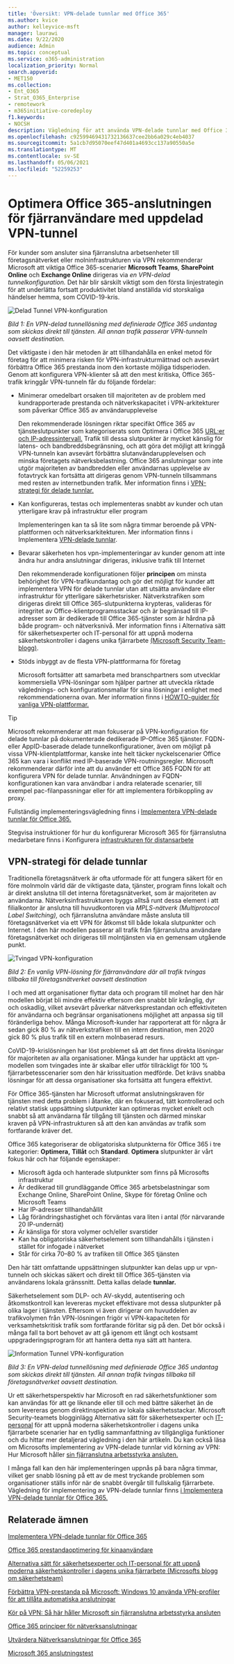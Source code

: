 ```yaml
---
title: 'Översikt: VPN-delade tunnlar med Office 365'
ms.author: kvice
author: kelleyvice-msft
manager: laurawi
ms.date: 9/22/2020
audience: Admin
ms.topic: conceptual
ms.service: o365-administration
localization_priority: Normal
search.appverid:
- MET150
ms.collection:
- Ent_O365
- Strat_O365_Enterprise
- remotework
- m365initiative-coredeploy
f1.keywords:
- NOCSH
description: Vägledning för att använda VPN-delade tunnlar med Office 365 för att Office 365 nätverksanslutningar för fjärranvändare.
ms.openlocfilehash: c92599469431732136637cee2bb6a029c4eb4037
ms.sourcegitcommit: 5a1cb7d95070eef47d401a4693cc137a90550a5e
ms.translationtype: MT
ms.contentlocale: sv-SE
ms.lasthandoff: 05/06/2021
ms.locfileid: "52259253"
---
```

# <a name="optimize-office-365-connectivity-for-remote-users-using-vpn-split-tunneling"></a>Optimera Office 365-anslutningen för fjärranvändare med uppdelad VPN-tunnel
<!---
>[!NOTE]
>This topic is part of a set of topics that address Office 365 optimization for remote users.
>- For VPN split tunnel implementation guidance, see [Implementing VPN split tunneling for Office 365](microsoft-365-vpn-implement-split-tunnel.md).
>- For information about optimizing Office 365 worldwide tenant performance for users in China, see [Office 365 performance optimization for China users](microsoft-365-networking-china.md).
-->

För kunder som ansluter sina fjärranslutna arbetsenheter till företagsnätverket eller molninfrastrukturen via VPN rekommenderar Microsoft att viktiga Office 365-scenarier **Microsoft Teams**, **SharePoint Online** och **Exchange Online** dirigeras via _en VPN-delad tunnelkonfiguration._ Det här blir särskilt viktigt som den första linjestrategin för att underlätta fortsatt produktivitet bland anställda vid storskaliga händelser hemma, som COVID-19-kris.

![Delad Tunnel VPN-konfiguration](../media/vpn-split-tunneling/vpn-model-2.png)

_Bild 1: En VPN-delad tunnellösning med definierade Office 365 undantag som skickas direkt till tjänsten. All annan trafik passerar VPN-tunneln oavsett destination._

Det viktigaste i den här metoden är att tillhandahålla en enkel metod för företag för att minimera risken för VPN-infrastrukturmättnad och avsevärt förbättra Office 365 prestanda inom den kortaste möjliga tidsperioden. Genom att konfigurera VPN-klienter så att den mest kritiska, Office 365-trafik kringgår VPN-tunneln får du följande fördelar:

- Minimerar omedelbart orsaken till majoriteten av de problem med kundrapporterade prestanda och nätverkskapacitet i VPN-arkitekturer som påverkar Office 365 av användarupplevelse
  
  Den rekommenderade lösningen riktar specifikt Office 365 av tjänsteslutpunkter som kategoriserats som Optimera i Office 365  [URL:er och IP-adressintervall.](./urls-and-ip-address-ranges.md) Trafik till dessa slutpunkter är mycket känslig för latens- och bandbreddsbegränsning, och att göra det möjligt att kringgå VPN-tunneln kan avsevärt förbättra slutanvändarupplevelsen och minska företagets nätverksbelastning. Office 365 anslutningar som inte utgör majoriteten av bandbredden eller användarnas upplevelse av fotavtryck kan fortsätta att dirigeras genom VPN-tunneln tillsammans med resten av internetbunden trafik. Mer information finns i [VPN-strategi för delade tunnlar.](#the-vpn-split-tunnel-strategy)

- Kan konfigureras, testas och implementeras snabbt av kunder och utan ytterligare krav på infrastruktur eller program

  Implementeringen kan ta så lite som några timmar beroende på VPN-plattformen och nätverksarkitekturen. Mer information finns i Implementera [VPN-delade tunnlar](microsoft-365-vpn-implement-split-tunnel.md#implement-vpn-split-tunneling).

- Bevarar säkerheten hos vpn-implementeringar av kunder genom att inte ändra hur andra anslutningar dirigeras, inklusive trafik till Internet

  Den rekommenderade konfigurationen följer **principen** om minsta behörighet för VPN-trafikundantag och gör det möjligt för kunder att implementera VPN för delade tunnlar utan att utsätta användare eller infrastruktur för ytterligare säkerhetsrisker. Nätverkstrafiken som dirigeras direkt till Office 365-slutpunkterna krypteras, valideras för integritet av Office-klientprogramsstackar och är begränsad till IP-adresser som är dedikerade till Office 365-tjänster som är hårdna på både program- och nätverksnivå. Mer information finns i Alternativa sätt för säkerhetsexperter och IT-personal för att uppnå moderna säkerhetskontroller i dagens unika fjärrarbete [(Microsoft Security Team-blogg)](https://www.microsoft.com/security/blog/2020/03/26/alternative-security-professionals-it-achieve-modern-security-controls-todays-unique-remote-work-scenarios/).

- Stöds inbyggt av de flesta VPN-plattformarna för företag

  Microsoft fortsätter att samarbeta med branschpartners som utvecklar kommersiella VPN-lösningar som hjälper partner att utveckla riktade väglednings- och konfigurationsmallar för sina lösningar i enlighet med rekommendationerna ovan. Mer information finns i [HOWTO-guider för vanliga VPN-plattformar.](microsoft-365-vpn-implement-split-tunnel.md#howto-guides-for-common-vpn-platforms)

>[!TIP]
>Microsoft rekommenderar att man fokuserar på VPN-konfiguration för delade tunnlar på dokumenterade dedikerade IP-Office 365 tjänster. FQDN- eller AppID-baserade delade tunnelkonfigurationer, även om möjligt på vissa VPN-klientplattformar, kanske inte helt täcker nyckelscenarier Office 365 kan vara i konflikt med IP-baserade VPN-routningsregler. Microsoft rekommenderar därför inte att du använder ett Office 365 FQDN för att konfigurera VPN för delade tunnlar. Användningen av FQDN-konfigurationen kan vara användbar i andra relaterade scenarier, till exempel pac-filanpassningar eller för att implementera förbikoppling av proxy.

Fullständig implementeringsvägledning finns i [Implementera VPN-delade tunnlar för Office 365.](microsoft-365-vpn-implement-split-tunnel.md)

Stegvisa instruktioner för hur du konfigurerar Microsoft 365 för fjärranslutna medarbetare finns i Konfigurera [infrastrukturen för distansarbete](..\solutions\empower-people-to-work-remotely.md)

## <a name="the-vpn-split-tunnel-strategy"></a>VPN-strategi för delade tunnlar

Traditionella företagsnätverk är ofta utformade för att fungera säkert för en före molnmoln värld där de viktigaste data, tjänster, program finns lokalt och är direkt anslutna till det interna företagsnätverket, som är majoriteten av användarna. Nätverksinfrastrukturen byggs alltså runt dessa element i att filialkontor är anslutna till huvudkontoren via _MPLS-nätverk (Multiprotocol Label Switching),_ och fjärranslutna användare måste ansluta till företagsnätverket via ett VPN för åtkomst till både lokala slutpunkter och Internet. I den här modellen passerar all trafik från fjärranslutna användare företagsnätverket och dirigeras till molntjänsten via en gemensam utgående punkt.

![Tvingad VPN-konfiguration](../media/vpn-split-tunneling/vpn-model-1.png)

_Bild 2: En vanlig VPN-lösning för fjärranvändare där all trafik tvingas tillbaka till företagsnätverket oavsett destination_

I och med att organisationer flyttar data och program till molnet har den här modellen börjat bli mindre effektiv eftersom den snabbt blir krånglig, dyr och oskadlig, vilket avsevärt påverkar nätverksprestandan och effektiviteten för användarna och begränsar organisationens möjlighet att anpassa sig till föränderliga behov. Många Microsoft-kunder har rapporterat att för några år sedan gick 80 % av nätverkstrafiken till en intern destination, men 2020 gick 80 % plus trafik till en extern molnbaserad resurs.

CoVID-19-krislösningen har löst problemet så att det finns direkta lösningar för majoriteten av alla organisationer. Många kunder har upptäckt att vpn-modellen som tvingades inte är skalbar eller utför tillräckligt för 100 % fjärrarbetesscenarier som den här krissituation medförde. Det krävs snabba lösningar för att dessa organisationer ska fortsätta att fungera effektivt.

För Office 365-tjänsten har Microsoft utformat anslutningskraven för tjänsten med detta problem i åtanke, där en fokuserad, tätt kontrollerad och relativt statisk uppsättning slutpunkter kan optimeras mycket enkelt och snabbt så att användarna får tillgång till tjänsten och därmed minskar kraven på VPN-infrastrukturen så att den kan användas av trafik som fortfarande kräver det.

Office 365 kategoriserar de obligatoriska slutpunkterna för Office 365 i tre kategorier: **Optimera,** **Tillåt** och **Standard**. **Optimera** slutpunkter är vårt fokus här och har följande egenskaper:

- Microsoft ägda och hanterade slutpunkter som finns på Microsofts infrastruktur
- Är dedikerad till grundläggande Office 365 arbetsbelastningar som Exchange Online, SharePoint Online, Skype för företag Online och Microsoft Teams
- Har IP-adresser tillhandahållit
- Låg förändringshastighet och förväntas vara liten i antal (för närvarande 20 IP-undernät)
- Är känsliga för stora volymer och/eller svarstider
- Kan ha obligatoriska säkerhetselement som tillhandahålls i tjänsten i stället för infogade i nätverket
- Står för cirka 70–80 % av trafiken till Office 365 tjänsten

Den här tätt omfattande uppsättningen slutpunkter kan delas upp ur vpn-tunneln och skickas säkert och direkt till Office 365-tjänsten via användarens lokala gränssnitt. Detta kallas delade **tunnlar.**

Säkerhetselement som DLP- och AV-skydd, autentisering och åtkomstkontroll kan levereras mycket effektivare mot dessa slutpunkter på olika lager i tjänsten. Eftersom vi även dirigerar om huvuddelen av trafikvolymen från VPN-lösningen frigör vi VPN-kapaciteten för verksamhetskritisk trafik som fortfarande förlitar sig på den. Det bör också i många fall ta bort behovet av att gå igenom ett långt och kostsamt uppgraderingsprogram för att hantera detta nya sätt att hantera.

![Information Tunnel VPN-konfiguration](../media/vpn-split-tunneling/vpn-split-tunnel-example.png)

_Bild 3: En VPN-delad tunnellösning med definierade Office 365 undantag som skickas direkt till tjänsten. All annan trafik tvingas tillbaka till företagsnätverket oavsett destination._

Ur ett säkerhetsperspektiv har Microsoft en rad säkerhetsfunktioner som kan användas för att ge liknande eller till och med bättre säkerhet än de som levereras genom direktinspektion av lokala säkerhetsstackar. Microsoft Security-teamets blogginlägg Alternativa sätt för säkerhetsexperter och [IT-personal](https://www.microsoft.com/security/blog/2020/03/26/alternative-security-professionals-it-achieve-modern-security-controls-todays-unique-remote-work-scenarios/) för att uppnå moderna säkerhetskontroller i dagens unika fjärrarbete scenarier har en tydlig sammanfattning av tillgängliga funktioner och du hittar mer detaljerad vägledning i den här artikeln. Du kan också läsa om Microsofts implementering av VPN-delade tunnlar vid körning av VPN: Hur Microsoft håller [sin fjärranslutna arbetsstyrka ansluten.](https://www.microsoft.com/itshowcase/blog/running-on-vpn-how-microsoft-is-keeping-its-remote-workforce-connected/?elevate-lv)

I många fall kan den här implementeringen uppnås på bara några timmar, vilket ger snabb lösning på ett av de mest tryckande problemen som organisationer ställs inför när de snabbt övergår till fullskalig fjärrarbete. Vägledning för implementering av VPN-delade tunnlar finns [i Implementera VPN-delade tunnlar för Office 365.](microsoft-365-vpn-implement-split-tunnel.md)

## <a name="related-topics"></a>Relaterade ämnen

[Implementera VPN-delade tunnlar för Office 365](microsoft-365-vpn-implement-split-tunnel.md)

[Office 365 prestandaoptimering för kinaanvändare](microsoft-365-networking-china.md)

[Alternativa sätt för säkerhetsexperter och IT-personal för att uppnå moderna säkerhetskontroller i dagens unika fjärrarbete (Microsofts blogg om säkerhetsteam)](https://www.microsoft.com/security/blog/2020/03/26/alternative-security-professionals-it-achieve-modern-security-controls-todays-unique-remote-work-scenarios/)

[Förbättra VPN-prestanda på Microsoft: Windows 10 använda VPN-profiler för att tillåta automatiska anslutningar](https://www.microsoft.com/itshowcase/enhancing-remote-access-in-windows-10-with-an-automatic-vpn-profile)

[Kör på VPN: Så här håller Microsoft sin fjärranslutna arbetsstyrka ansluten](https://www.microsoft.com/itshowcase/blog/running-on-vpn-how-microsoft-is-keeping-its-remote-workforce-connected/?elevate-lv)

[Office 365 principer för nätverksanslutningar](microsoft-365-network-connectivity-principles.md)

[Utvärdera Nätverksanslutningar för Office 365](assessing-network-connectivity.md)

[Microsoft 365 anslutningstest](https://aka.ms/netonboard)
